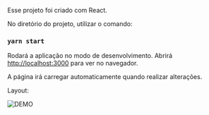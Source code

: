 
Esse projeto foi criado com React.


No diretório do projeto, utilizar o comando:

### `yarn start`

Rodará a aplicação no modo de desenvolvimento.
Abrirá [http://localhost:3000](http://localhost:3000) para ver no navegador.

A página irá carregar automaticamente quando realizar alterações.


Layout:

![DEMO](https://media.giphy.com/media/OZQ05WtQs6TE9IfETF/giphy-downsized-large.gif)


